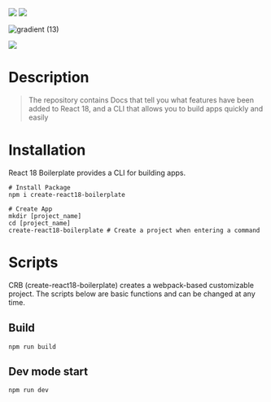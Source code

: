 ![](https://img.shields.io/badge/NPM-link-red)
![](https://img.shields.io/badge/Docs-link-blue)

![gradient (13)](https://user-images.githubusercontent.com/48292190/161219484-1b1ef1c7-0933-4a9d-8e98-64d759f2ba15.png)

![](https://media2.giphy.com/media/G0fSY3gyRigBfHSVi3/giphy.gif?cid=790b7611a47f207f8a29e4d7ae9365438a50c88a0c26db88&rid=giphy.gif&ct=g)

# Description

> The repository contains Docs that tell you what features have been added to React 18, and a CLI that allows you to build apps quickly and easily

# Installation

React 18 Boilerplate provides a CLI for building apps.

```shell
# Install Package
npm i create-react18-boilerplate
```

```shell
# Create App
mkdir [project_name]
cd [project_name]
create-react18-boilerplate # Create a project when entering a command
```

# Scripts

CRB (create-react18-boilerplate) creates a webpack-based customizable project. The scripts below are basic functions and can be changed at any time.

## Build

```shell
npm run build
```

## Dev mode start

```shell
npm run dev
```
